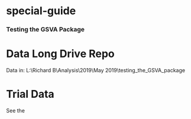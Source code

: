 # special-guide
### Testing the GSVA Package ###

# Data Long Drive Repo #
Data in:
L:\Richard B\Analysis\2019\May 2019\testing_the_GSVA_package

# Trial Data
See the 
